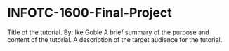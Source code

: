 # INFOTC-1600-Final-Project

Title of the tutorial.
By: Ike Goble
A brief summary of the purpose and content of the tutorial.
A description of the target audience for the tutorial.
